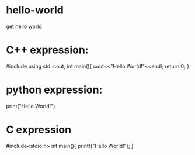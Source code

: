 # hello-world
get hello world

# C++ expression:
#include<iostream>
using std::cout;
int main(){
    cout<<"Hello World!"<<endl;
    return 0;
}
  
# python expression:
print("Hello World!")

# C expression
#include<stdio.h>
int main(){
    printf("Hello World!");
}
